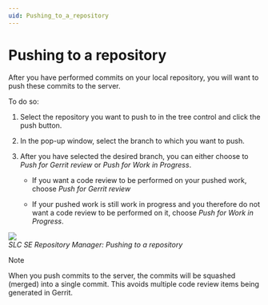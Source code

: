 ```yaml
---
uid: Pushing_to_a_repository
---
```


# Pushing to a repository

After you have performed commits on your local repository, you will want to push these commits to the server.

To do so:

1. Select the repository you want to push to in the tree control and click the push button.

1. In the pop-up window, select the branch to which you want to push.

1. After you have selected the desired branch, you can either choose to *Push for Gerrit review* or *Push for Work in Progress*.

   - If you want a code review to be performed on your pushed work, choose *Push for Gerrit review*

   - If your pushed work is still work in progress and you therefore do not want a code review to be performed on it, choose *Push for Work in Progress*.

![](~/develop/images/SLCSERepoManager_Push.png)<br>
*SLC SE Repository Manager: Pushing to a repository*

> [!NOTE]
> When you push commits to the server, the commits will be squashed (merged) into a single commit. This avoids multiple code review items being generated in Gerrit.
